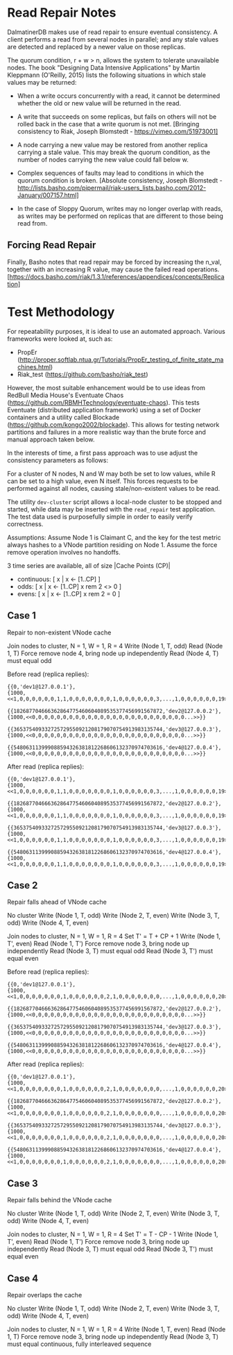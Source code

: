 Read Repair Notes
=================

DalmatinerDB makes use of read repair to ensure eventual consistency.  A client
performs a read from several nodes in parallel; and any stale values are
detected and replaced by a newer value on those replicas.

The quorum condition, r + w > n, allows the system to tolerate unavailable
nodes. The book "Designing Data Intensive Applications" by Martin Kleppmann
(O'Reilly, 2015) lists the following situations in which stale values may be returned:

* When a write occurs concurrently with a read, it cannot be determined
  whether the old or new value will be returned in the read.

* A write that succeeds on some replicas, but fails on others will not be
  rolled back in the case that a write quorum is not met.
  [Bringing consistency to Riak, Joseph Blomstedt - https://vimeo.com/51973001]

* A node carrying a new value may be restored from another replica carrying a
  stale value. This may break the quorum condition, as the number of nodes
  carrying the new value could fall below w.

* Complex sequences of faults may lead to conditions in which the quorum
  condition is broken.
  [Absolute consistency, Joseph Blomstedt -
  http://lists.basho.com/pipermail/riak-users_lists.basho.com/2012-January/007157.html]

* In the case of Sloppy Quorum, writes may no longer overlap with reads, as
  writes may be performed on replicas that are different to those being read
  from.

Forcing Read Repair
------------------


Finally, Basho notes that read repair may be forced by increasing the n_val,
together with an increasing R value, may cause the failed read operations.
[https://docs.basho.com/riak/1.3.1/references/appendices/concepts/Replication]

Test Methodology
================

For repeatability purposes, it is ideal to use an automated approach.  Various
frameworks were looked at, such as:
- PropEr
  (http://proper.softlab.ntua.gr/Tutorials/PropEr_testing_of_finite_state_machines.html)
- Riak_test
  (https://github.com/basho/riak_test)

However, the most suitable enhancement would be to use ideas from RedBull Media House's
Eventuate Chaos (https://github.com/RBMHTechnology/eventuate-chaos). This tests
Eventuate (distributed application framework) using a set of Docker containers and a
utility called Blockade (https://github.com/kongo2002/blockade). This allows
for testing network partitions and failures in a more realistic way than the
brute force and manual approach taken below.

In the interests of time, a first pass approach was to use adjust the
consistency parameters as follows:

For a cluster of N nodes, N and W may both be set to low values, while R can be
set to a high value, even N itself.  This forces requests to be performed
against all nodes, causing stale/non-existent values to be read.

The utility `dev-cluster` script allows a local-node cluster to be stopped and
started, while data may be inserted with the `read_repair` test application.
The test data used is purposefully simple in order to easily verify correctness.

Assumptions: Assume Node 1 is Claimant C, and the key for the test metric always
hashes to a VNode partition residing on Node 1.
Assume the force remove operation involves no handoffs.

3 time series are available, all of size |Cache Points (CP)|
  * continuous: [ x | x <- [1..CP] ]
  * odds:       [ x | x <- [1..CP] x rem 2 <> 0 ]
  * evens:      [ x | x <- [1..CP] x rem 2 = 0 ]

Case 1
--------------------------------------
Repair to non-existent VNode cache

Join nodes to cluster, N = 1, W = 1, R = 4
Write (Node 1, T, odd)
Read  (Node 1, T)
Force remove node 4, bring node up independently
Read (Node 4, T) must equal odd

Before read (replica replies):
```
{{0,'dev1@127.0.0.1'},
{1000, <<1,0,0,0,0,0,0,1,1,0,0,0,0,0,0,0,1,0,0,0,0,0,0,3,...,1,0,0,0,0,0,0,19>>}}

{{182687704666362864775460604089535377456991567872,'dev2@127.0.0.2'},
{1000,<<0,0,0,0,0,0,0,0,0,0,0,0,0,0,0,0,0,0,0,0,0,0,0,0,0...>>}}

{{365375409332725729550921208179070754913983135744,'dev3@127.0.0.3'},
{1000,<<0,0,0,0,0,0,0,0,0,0,0,0,0,0,0,0,0,0,0,0,0,0,0,0,0...>>}}

{{548063113999088594326381812268606132370974703616,'dev4@127.0.0.4'},
{1000,<<0,0,0,0,0,0,0,0,0,0,0,0,0,0,0,0,0,0,0,0,0,0,0,0,0...>>}}
```

After read (replica replies):
```
{{0,'dev1@127.0.0.1'},
{1000, <<1,0,0,0,0,0,0,1,1,0,0,0,0,0,0,0,1,0,0,0,0,0,0,3,...,1,0,0,0,0,0,0,19>>}}

{{182687704666362864775460604089535377456991567872,'dev2@127.0.0.2'},
{1000, <<1,0,0,0,0,0,0,1,1,0,0,0,0,0,0,0,1,0,0,0,0,0,0,3,...,1,0,0,0,0,0,0,19>>}}

{{365375409332725729550921208179070754913983135744,'dev3@127.0.0.3'},
{1000, <<1,0,0,0,0,0,0,1,1,0,0,0,0,0,0,0,1,0,0,0,0,0,0,3,...,1,0,0,0,0,0,0,19>>}}

{{548063113999088594326381812268606132370974703616,'dev4@127.0.0.4'},
{1000, <<1,0,0,0,0,0,0,1,1,0,0,0,0,0,0,0,1,0,0,0,0,0,0,3,...,1,0,0,0,0,0,0,19>>}}
```

Case 2
-------------------------------------
Repair falls ahead of VNode cache

No cluster
Write (Node 1, T, odd)
Write (Node 2, T, even)
Write (Node 3, T, odd)
Write (Node 4, T, even)

Join nodes to cluster, N = 1, W = 1, R = 4
Set T' = T + CP + 1
Write (Node 1, T', even)
Read  (Node 1, T')
Force remove node 3, bring node up independently
Read (Node 3, T) must equal odd
Read (Node 3, T') must equal even

Before read (replica replies):
```
{{0,'dev1@127.0.0.1'},
{1000, <<1,0,0,0,0,0,0,0,1,0,0,0,0,0,0,2,1,0,0,0,0,0,0,0,...,1,0,0,0,0,0,0,20>>}}

{{182687704666362864775460604089535377456991567872,'dev2@127.0.0.2'},
{1000,<<0,0,0,0,0,0,0,0,0,0,0,0,0,0,0,0,0,0,0,0,0,0,0,0,0...>>}}

{{365375409332725729550921208179070754913983135744,'dev3@127.0.0.3'},
{1000,<<0,0,0,0,0,0,0,0,0,0,0,0,0,0,0,0,0,0,0,0,0,0,0,0,0...>>}}

{{548063113999088594326381812268606132370974703616,'dev4@127.0.0.4'},
{1000,<<0,0,0,0,0,0,0,0,0,0,0,0,0,0,0,0,0,0,0,0,0,0,0,0,0...>>}}
```

After read (replica replies):
```
{{0,'dev1@127.0.0.1'},
{1000, <<1,0,0,0,0,0,0,0,1,0,0,0,0,0,0,2,1,0,0,0,0,0,0,0,...,1,0,0,0,0,0,0,20>>}}

{{182687704666362864775460604089535377456991567872,'dev2@127.0.0.2'},
{1000, <<1,0,0,0,0,0,0,0,1,0,0,0,0,0,0,2,1,0,0,0,0,0,0,0,...,1,0,0,0,0,0,0,20>>}}

{{365375409332725729550921208179070754913983135744,'dev3@127.0.0.3'},
{1000, <<1,0,0,0,0,0,0,0,1,0,0,0,0,0,0,2,1,0,0,0,0,0,0,0,...,1,0,0,0,0,0,0,20>>}}

{{548063113999088594326381812268606132370974703616,'dev4@127.0.0.4'},
{1000, <<1,0,0,0,0,0,0,0,1,0,0,0,0,0,0,2,1,0,0,0,0,0,0,0,...,1,0,0,0,0,0,0,20>>}}
```

Case 3
-------------------------------------
Repair falls behind the VNode cache

No cluster
Write (Node 1, T, odd)
Write (Node 2, T, even)
Write (Node 3, T, odd)
Write (Node 4, T, even)

Join nodes to cluster, N = 1, W = 1, R = 4
Set T' = T - CP - 1
Write (Node 1, T', even)
Read  (Node 1, T')
Force remove node 3, bring node up independently
Read (Node 3, T) must equal odd
Read (Node 3, T') must equal even


Case 4
-------------------------------------
Repair overlaps the cache

No cluster
Write (Node 1, T, odd)
Write (Node 2, T, even)
Write (Node 3, T, odd)
Write (Node 4, T, even)

Join nodes to cluster, N = 1, W = 1, R = 4
Write (Node 1, T, even)
Read  (Node 1, T)
Force remove node 3, bring node up independently
Read (Node 3, T) must equal continuous, fully interleaved sequence
